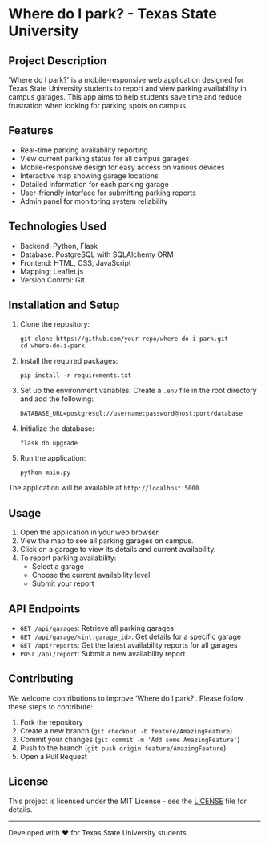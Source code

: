# Where do I park? - Texas State University

## Project Description

'Where do I park?' is a mobile-responsive web application designed for Texas State University students to report and view parking availability in campus garages. This app aims to help students save time and reduce frustration when looking for parking spots on campus.

## Features

- Real-time parking availability reporting
- View current parking status for all campus garages
- Mobile-responsive design for easy access on various devices
- Interactive map showing garage locations
- Detailed information for each parking garage
- User-friendly interface for submitting parking reports
- Admin panel for monitoring system reliability

## Technologies Used

- Backend: Python, Flask
- Database: PostgreSQL with SQLAlchemy ORM
- Frontend: HTML, CSS, JavaScript
- Mapping: Leaflet.js
- Version Control: Git

## Installation and Setup

1. Clone the repository:
   ```
   git clone https://github.com/your-repo/where-do-i-park.git
   cd where-do-i-park
   ```

2. Install the required packages:
   ```
   pip install -r requirements.txt
   ```

3. Set up the environment variables:
   Create a `.env` file in the root directory and add the following:
   ```
   DATABASE_URL=postgresql://username:password@host:port/database
   ```

4. Initialize the database:
   ```
   flask db upgrade
   ```

5. Run the application:
   ```
   python main.py
   ```

The application will be available at `http://localhost:5000`.

## Usage

1. Open the application in your web browser.
2. View the map to see all parking garages on campus.
3. Click on a garage to view its details and current availability.
4. To report parking availability:
   - Select a garage
   - Choose the current availability level
   - Submit your report

## API Endpoints

- `GET /api/garages`: Retrieve all parking garages
- `GET /api/garage/<int:garage_id>`: Get details for a specific garage
- `GET /api/reports`: Get the latest availability reports for all garages
- `POST /api/report`: Submit a new availability report

## Contributing

We welcome contributions to improve 'Where do I park?'. Please follow these steps to contribute:

1. Fork the repository
2. Create a new branch (`git checkout -b feature/AmazingFeature`)
3. Commit your changes (`git commit -m 'Add some AmazingFeature'`)
4. Push to the branch (`git push origin feature/AmazingFeature`)
5. Open a Pull Request

## License

This project is licensed under the MIT License - see the [LICENSE](LICENSE) file for details.

---

Developed with ❤️ for Texas State University students
